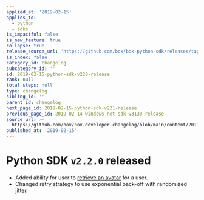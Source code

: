 ```yaml
---
applied_at: '2019-02-15'
applies_to:
  - python
  - sdks
is_impactful: false
is_new_feature: true
collapse: true
release_source_url: 'https://github.com/box/box-python-sdk/releases/tag/v2.2.0'
is_index: false
category_id: changelog
subcategory_id: ''
id: 2019-02-15-python-sdk-v220-release
rank: null
total_steps: null
type: changelog
sibling_id: ''
parent_id: changelog
next_page_id: 2019-02-15-python-sdk-v221-release
previous_page_id: 2019-02-14-windows-net-sdk-v3130-release
source_url: >-
  https://github.com/box/box-developer-changelog/blob/main/content/2019/02-15-python-sdk-v220-release.md
published_at: '2019-02-15'
---
```

# Python SDK `v2.2.0` released

* Added ability for user to [retrieve an avatar](https://github.com/box/box-python-sdk/blob/master/docs/usage/user.md#get-the-avatar-for-a-user) for a user.
* Changed retry strategy to use exponential back-off with randomized jitter.
